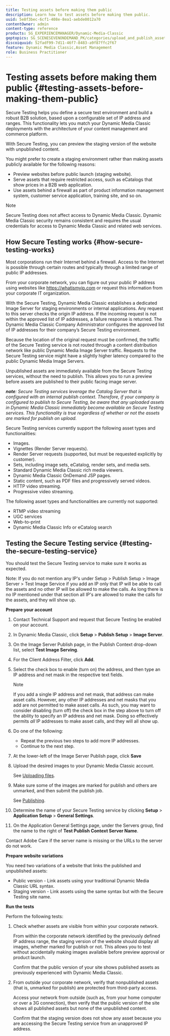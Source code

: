 ```yaml
---
title: Testing assets before making them public
description: Learn how to test assets before making them public.
uuid: 5e8f3bec-6cf1-408e-8ea1-aebde0012a70
contentOwner: admin
content-type: reference
products: SG_EXPERIENCEMANAGER/Dynamic-Media-Classic
geptopics: SG_SCENESEVENONDEMAND_PK/categories/upload_and_publish_assets
discoiquuid: 52fadf99-7d11-46f7-8483-a9f87ffc2f67
feature: Dynamic Media Classic,Asset Management
role: Business Practitioner
---
```


# Testing assets before making them public {#testing-assets-before-making-them-public}

Secure Testing helps you define a secure test environment and build a robust B2B solution, based upon a configurable set of IP address and ranges. This functionality lets you match your Dynamic Media Classic deployments with the architecture of your content management and commerce platform.

With Secure Testing, you can preview the staging version of the website with unpublished content.

You might prefer to create a staging environment rather than making assets publicly available for the following reasons:

* Preview websites before public launch (staging website).
* Serve assets that require restricted access, such as eCatalogs that show prices in a B2B web application.
* Use assets behind a firewall as part of product information management system, customer service application, training site, and so on.

>[!NOTE]
>
>Secure Testing does not affect access to Dynamic Media Classic. Dynamic Media Classic security remains consistent and requires the usual credentials for access to Dynamic Media Classic and related web services.

## How Secure Testing works {#how-secure-testing-works}

Most corporations run their Internet behind a firewall. Access to the Internet is possible through certain routes and typically through a limited range of public IP addresses.

From your corporate network, you can figure out your public IP address using websites like https://whatismyip.com or request this information from your corporate IT organization.

With the Secure Testing, Dynamic Media Classic establishes a dedicated Image Server for staging environments or internal applications. Any request to this server checks the origin IP address. If the incoming request is not within the approved list of IP addresses, a failure response is returned. The Dynamic Media Classic Company Administrator configures the approved list of IP addresses for their company’s Secure Testing environment.

Because the location of the original request must be confirmed, the traffic of the Secure Testing service is not routed through a content distribution network like public Dynamic Media Image Server traffic. Requests to the Secure Testing service might have a slightly higher latency compared to the public Dynamic Media Image Servers.

Unpublished assets are immediately available from the Secure Testing services, without the need to publish. This allows you to run a preview before assets are published to their public facing image server.

***note**: Secure Testing services leverage the Catalog Server that is configured with an internal publish context. Therefore, if your company is configured to publish to Secure Testing, be aware that any uploaded assets in Dynamic Media Classic immediately become available on Secure Testing services. This functionality is true regardless of whether or not the assets are marked for publish on upload.*

Secure Testing services currently support the following asset types and functionalities:

<!-- 

Comment Type: remark
Last Modified By: unknown unknown 
Last Modified Date: 

<p>Added videos to list below 9/11/2012. Moved “Render Server requests” from unsupported to supported, listed below on 3/15/2016 as per email from Cynthia March 11, 2016)</p>

 -->

* Images.
* Vignettes (Render Server requests).
* Render Server requests (supported, but must be requested explicitly by customer).
* Sets, including image sets, eCatalog, render sets, and media sets.
* Standard Dynamic Media Classic rich media viewers.
* Dynamic Media Classic OnDemand JSP pages.
* Static content, such as PDF files and progressively served videos.
* HTTP video streaming.
* Progressive video streaming.

The following asset types and functionalities are currently not supported:

* RTMP video streaming
* UGC services
* Web-to-print
* Dynamic Media Classic Info or eCatalog search

## Testing the Secure Testing service {#testing-the-secure-testing-service}

You should test the Secure Testing service to make sure it works as expected.

Note: If you do not mention any IP's under Setup > Publish Setup > Image Server > Test Image Service
if you add an IP only that IP will be able to call the assets and no other IP will be allowed to make the calls. As long there is no IP mentioned under that section all IP's are allowed to make the calls for the assets, and they will show up.

**Prepare your account**

<!-- 

Comment Type: remark
Last Modified By: unknown unknown 
Last Modified Date: 

<p>RB: Rewrote entire steps under “Prepare your account” 9/10/2012</p>

 -->

1. Contact Technical Support and request that Secure Testing be enabled on your account.
1. In Dynamic Media Classic, click **Setup** > **Publish Setup** > **Image Server**.
1. On the Image Server Publish page, in the Publish Context drop-down list, select **Test Image Serving**.
1. For the Client Address Filter, click **Add**.
1. Select the check box to enable (turn on) the address, and then type an IP address and net mask in the respective text fields.

   >[!NOTE]
   >
   >If you add a single IP address and net mask, that address can make asset calls. However, any other IP addresses and net masks that you add are not permitted to make asset calls. As such, you may want to consider disabling (turn off) the check box in the step above to turn off the ability to specify an IP address and net mask. Doing so effectively permits *all* IP addresses to make asset calls, and they will all show up. 

1. Do one of the following:
   * Repeat the previous two steps to add more IP addresses.
   * Continue to the next step.
1. At the lower-left of the Image Server Publish page, click **Save**
1. Upload the desired images to your Dynamic Media Classic account.

   See [Uploading files](uploading-files.md#uploading_files).

1. Make sure some of the images are marked for publish and others are unmarked, and then submit the publish job.

   See [Publishing](publishing-files.md#publishing_files).

1. Determine the name of your Secure Testing service by clicking **Setup** > **Application Setup** > **General Settings**. 
1. On the Application General Settings page, under the Servers group, find the name to the right of **Test Publish Context Server Name**.

Contact Adobe Care if the server name is missing or the URLs to the server do not work.

**Prepare website variations**

You need two variations of a website that links the published and unpublished assets:

* Public version - Link assets using your traditional Dynamic Media Classic URL syntax.
* Staging version - Link assets using the same syntax but with the Secure Testing site name.

**Run the tests**

Perform the following tests:

1. Check whether assets are visible from within your corporate network.

   From within the corporate network identified by the previously defined IP address range, the staging version of the website should display all images, whether marked for publish or not. This allows you to test without accidentally making images available before preview approval or product launch.

   Confirm that the public version of your site shows published assets as previously experienced with Dynamic Media Classic.

1. From outside your corporate network, verify that nonpublished assets (that is, unmarked for publish) are protected from third-party access.

   Access your network from outside (such as, from your home computer or over a 3G connection), then verify that the public version of the site shows all published assets but none of the unpublished content.

   Confirm that the staging version does not show any asset because you are accessing the Secure Testing service from an unapproved IP address.

